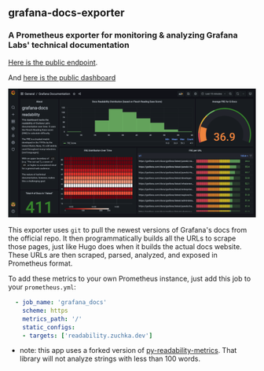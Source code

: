 ## grafana-docs-exporter

### A Prometheus exporter for monitoring & analyzing Grafana Labs' technical documentation

[Here is the public endpoint](https://readability.zuchka.dev).

And [here is the public dashboard](https://grafana.zuchka.dev/d/1_cmCxk7k/grafana-documentation?orgId=1)

![grafana-docs-exporter dashboard](./dashboard.png)

This exporter uses `git` to pull the newest versions of Grafana's docs from the official repo. It then programmatically builds all the URLs to scrape those pages, just like Hugo does when it builds the actual docs website. These URLs are then scraped, parsed, analyzed, and exposed in Prometheus format. 

To add these metrics to your own Prometheus instance, just add this job to your `prometheus.yml`:

```yml
  - job_name: 'grafana_docs'
    scheme: https
    metrics_path: '/'
    static_configs:
    - targets: ['readability.zuchka.dev']
```

* note: this app uses a forked version of [py-readability-metrics](https://github.com/cdimascio/py-readability-metrics). That library will not analyze strings with less than 100 words.
